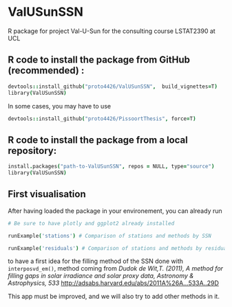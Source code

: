 # ValUSunSSN
R package for project Val-U-Sun for the consulting course LSTAT2390 at UCL

## R code to install the package from GitHub (recommended) : 
```coffee
devtools::install_github("proto4426/ValUSunSSN",  build_vignettes=T)
library(ValUSunSSN)
```

In some cases, you may have to use 
```coffee
devtools::install_github("proto4426/PissoortThesis", force=T)
```

## R code to install the package from a local repository:
```coffee
install.packages("path-to-ValUSunSSN", repos = NULL, type="source")
library(ValUSunSSN)
```


## First visualisation 

After having loaded the package in your environement, you can already run

```coffee
# Be sure to have plotly and ggplot2 already installed

runExample('stations') # Comparison of stations and methods by SSN

runExample('residuals') # Comparison of stations and methods by residuals
```

to have a first idea for the filling method of the SSN done with `interposvd_em()`, method coming from 
*Dudok de Wit,T. (2011), A method for filling gaps in solar irradiance and solar proxy data, Astronomy & Astrophysics, 533*
http://adsabs.harvard.edu/abs/2011A%26A...533A..29D

This app must be improved, and we will also try to add other methods in it. 
